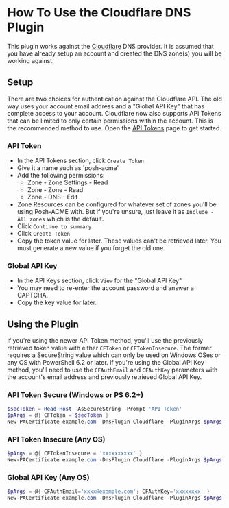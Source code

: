 # How To Use the Cloudflare DNS Plugin

This plugin works against the [Cloudflare](https://www.cloudflare.com/dns) DNS provider. It is assumed that you have already setup an account and created the DNS zone(s) you will be working against.

## Setup

There are two choices for authentication against the Cloudflare API. The old way uses your account email address and a "Global API Key" that has complete access to your account. Cloudflare now also supports API Tokens that can be limited to only certain permissions within the account. This is the recommended method to use. Open the [API Tokens](https://dash.cloudflare.com/profile/api-tokens) page to get started.

### API Token

* In the API Tokens section, click `Create Token`
* Give it a name such as 'posh-acme'
* Add the following permissions:
  * Zone - Zone Settings - Read
  * Zone - Zone - Read
  * Zone - DNS - Edit
* Zone Resources can be configured for whatever set of zones you'll be using Posh-ACME with. But if you're unsure, just leave it as `Include - All zones` which is the default.
* Click `Continue to summary`
* Click `Create Token`
* Copy the token value for later. These values can't be retrieved later. You must generate a new value if you forget the old one.

### Global API Key

* In the API Keys section, click `View` for the "Global API Key"
* You may need to re-enter the account password and answer a CAPTCHA.
* Copy the key value for later.

## Using the Plugin

If you're using the newer API Token method, you'll use the previously retrieved token value with either `CFToken` or `CFTokenInsecure`. The former requires a SecureString value which can only be used on Windows OSes or any OS with PowerShell 6.2 or later. If you're using the Global API Key method, you'll need to use the `CFAuthEmail` and `CFAuthKey` parameters with the account's email address and previously retrieved Global API Key.

### API Token Secure (Windows or PS 6.2+)

```powershell
$secToken = Read-Host -AsSecureString -Prompt 'API Token'
$pArgs = @{ CFToken = $secToken }
New-PACertificate example.com -DnsPlugin Cloudflare -PluginArgs $pArgs
```

### API Token Insecure (Any OS)

```powershell
$pArgs = @{ CFTokenInsecure = 'xxxxxxxxxx' }
New-PACertificate example.com -DnsPlugin Cloudflare -PluginArgs $pArgs
```

### Global API Key (Any OS)

```powershell
$pArgs = @{ CFAuthEmail='xxxx@example.com'; CFAuthKey='xxxxxxxx' }
New-PACertificate example.com -DnsPlugin Cloudflare -PluginArgs $pArgs
```

